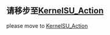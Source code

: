 请移步至[KernelSU_Action](https://github.com/Ling-LuoYi/KernelSU_Action)
---
please move to [KernelSU_Action](https://github.com/Ling-LuoYi/KernelSU_Action)
